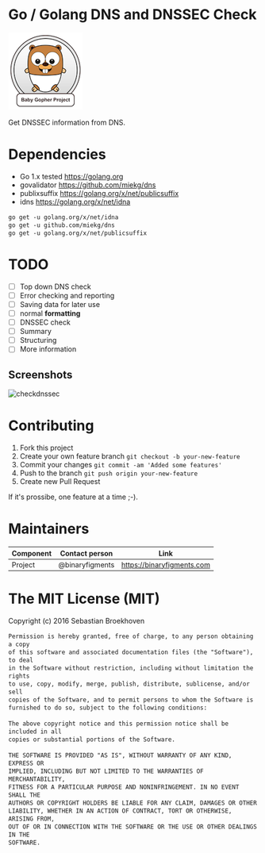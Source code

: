 # Go / Golang DNS and DNSSEC Check

[![baby-gopher](https://raw.githubusercontent.com/drnic/babygopher-site/gh-pages/images/babygopher-badge.png)](http://www.babygopher.org)

Get DNSSEC information from DNS.

# Dependencies

 * Go 1.x tested https://golang.org
 * govalidator https://github.com/miekg/dns
 * publixsuffix https://golang.org/x/net/publicsuffix
 * idns https://golang.org/x/net/idna

```
go get -u golang.org/x/net/idna
go get -u github.com/miekg/dns
go get -u golang.org/x/net/publicsuffix
```

# TODO

- [ ] Top down DNS check
- [ ] Error checking and reporting
- [ ] Saving data for later use
- [ ] normal **formatting**
- [ ] DNSSEC check
- [ ] Summary
- [ ] Structuring
- [ ] More information

## Screenshots

![checkdnssec](https://github.com/binaryfigments/checkdnssec/raw/master/screenshots/checkdnssec.png "checkdnssec")

# Contributing

1. Fork this project
2. Create your own feature branch `git checkout -b your-new-feature`
3. Commit your changes `git commit -am 'Added some features'`
4. Push to the branch `git push origin your-new-feature`
5. Create new Pull Request

If it's prossibe, one feature at a time ;-).

# Maintainers

| Component | Contact person | Link |
|-----------|----------------|------|
| Project | @binaryfigments | https://binaryfigments.com |

# The MIT License (MIT)

Copyright (c) 2016 Sebastian Broekhoven
~~~
Permission is hereby granted, free of charge, to any person obtaining a copy
of this software and associated documentation files (the "Software"), to deal
in the Software without restriction, including without limitation the rights
to use, copy, modify, merge, publish, distribute, sublicense, and/or sell
copies of the Software, and to permit persons to whom the Software is
furnished to do so, subject to the following conditions:

The above copyright notice and this permission notice shall be included in all
copies or substantial portions of the Software.

THE SOFTWARE IS PROVIDED "AS IS", WITHOUT WARRANTY OF ANY KIND, EXPRESS OR
IMPLIED, INCLUDING BUT NOT LIMITED TO THE WARRANTIES OF MERCHANTABILITY,
FITNESS FOR A PARTICULAR PURPOSE AND NONINFRINGEMENT. IN NO EVENT SHALL THE
AUTHORS OR COPYRIGHT HOLDERS BE LIABLE FOR ANY CLAIM, DAMAGES OR OTHER
LIABILITY, WHETHER IN AN ACTION OF CONTRACT, TORT OR OTHERWISE, ARISING FROM,
OUT OF OR IN CONNECTION WITH THE SOFTWARE OR THE USE OR OTHER DEALINGS IN THE
SOFTWARE.
~~~